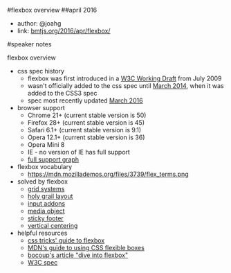 #flexbox overview
##april 2016

- author: @joahg
- link: [bmtjs.org/2016/apr/flexbox/](http://bmtjs.org/2016/apr/flexbox/)

#speaker notes

flexbox overview
  
  - css spec history
    - flexbox was first introduced in a [W3C Working Draft](https://www.w3.org/TR/2009/WD-css3-flexbox-20090723/) from July 2009
    - wasn't officially added to the css spec until [March 2014](https://www.w3.org/TR/2014/WD-css-flexbox-1-20140325/), when it was added to the CSS3 spec
    - spec most recently updated [March 2016](https://www.w3.org/TR/css-flexbox-1/)
  - browser support
    - Chrome 21+ (current stable version is 50)
    - Firefox 28+ (current stable version is 45)
    - Safari 6.1+ (current stable version is 9.1)
    - Opera 12.1+ (current stable version is 36)
    - Opera Mini 8 
    - IE - no version of IE has full support
    - [full support graph](http://caniuse.com/#feat=flexbox)
  - flexbox vocabulary
    - https://mdn.mozillademos.org/files/3739/flex_terms.png
  - solved by flexbox
    - [grid systems](http://philipwalton.github.io/solved-by-flexbox/demos/grids/)
    - [holy grail layout](http://philipwalton.github.io/solved-by-flexbox/demos/holy-grail/)
    - [input addons](http://philipwalton.github.io/solved-by-flexbox/demos/input-add-ons/)
    - [media object](http://philipwalton.github.io/solved-by-flexbox/demos/media-object/)
    - [sticky footer](http://philipwalton.github.io/solved-by-flexbox/demos/sticky-footer/)
    - [vertical centering](http://philipwalton.github.io/solved-by-flexbox/demos/vertical-centering/)
  - helpful resources
    - [css tricks' guide to flexbox](https://css-tricks.com/snippets/css/a-guide-to-flexbox/)
    - [MDN's guide to using CSS flexible boxes](https://developer.mozilla.org/en-US/docs/Web/CSS/CSS_Flexible_Box_Layout/Using_CSS_flexible_boxes)
    - [bocoup's article "dive into flexbox"](https://bocoup.com/weblog/dive-into-flexbox)
    - [W3C spec](https://www.w3.org/TR/css-flexbox-1/)
